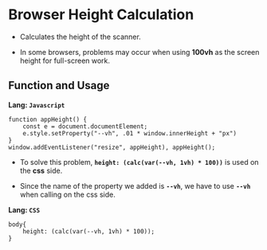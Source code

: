 # Browser Height Calculation

* Calculates the height of the scanner.

* In some browsers, problems may occur when using **100vh** as the screen height for full-screen work.

## Function and Usage

**Lang:  `Javascript`**
```
function appHeight() {
    const e = document.documentElement;
    e.style.setProperty("--vh", .01 * window.innerHeight + "px")
}
window.addEventListener("resize", appHeight), appHeight();
```

* To solve this problem, **`height: (calc(var(--vh, 1vh) * 100))`** is used on the **css** side.

* Since the name of the property we added is **`--vh`**, we have to use **`--vh`** when calling on the css side.

**Lang:  `CSS`**

```
body{
    height: (calc(var(--vh, 1vh) * 100));
}
```